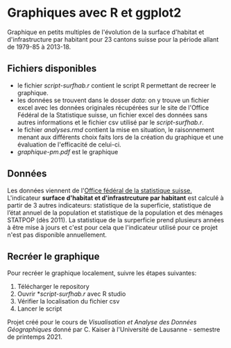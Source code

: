 # Graphiques avec R et ggplot2

Graphique en petits multiples de l'évolution de la surface d'habitat et d'infrastructure par habitant pour 23 cantons suisse pour la période allant de 1979-85 à 2013-18.  

## Fichiers disponibles

- le fichier *script-surfhab.r* contient le script R permettant de recreer le graphique. 
- les données se trouvent dans le dosser *data*: on y trouve un fichier excel avec les données originales récupérées sur le site de l'Office Fédéral de la Statistique suisse, un fichier excel des données sans autres informations et le fichier csv utilisé par le *script-surfhab.r*. 
- le fichier *analyses.rmd* contient la mise en situation, le raisonnement menant aux différents choix faits lors de la création du graphique et une évaluation de l'efficacité de celui-ci.
- *graphique-pm.pdf* est le graphique

## Données
Les données viennent de l'[Office fédéral de la statistique suisse.](https://www.bfs.admin.ch/bfs/en/home.html)
L'indicateur **surface d'habitat et d'infrastrcuture par habitant** est calculé à partir de 3 autres indicateurs: statistique de la superficie,  statistique de l’état annuel de la population et statistique de la population et des ménages STATPOP (dès 2011). La statistique de la surperficie prend plusieurs années à être mise à jours et c'est pour cela que l'indicateur utilisé pour ce projet n'est pas disponible annuellement. 

## Recréer le graphique

Pour recréer le graphique localement, suivre les étapes suivantes: 

1. Télécharger le repository
2. Ouvrir **script-surfhab.r* avec R studio
3. Vérifier la localisation du fichier csv
4. Lancer le script


Projet  créé pour le cours de *Visualisation et Analyse des Données Géographiques* donné par C. Kaiser à l'Université de Lausanne - semestre de printemps 2021. 
